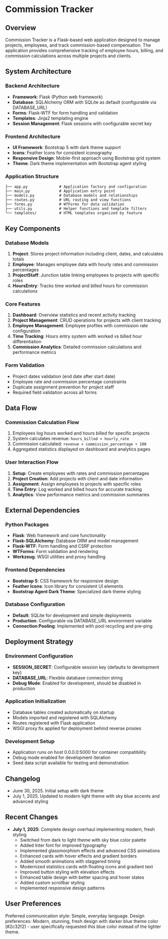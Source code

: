 # Commission Tracker

## Overview

Commission Tracker is a Flask-based web application designed to manage projects, employees, and track commission-based compensation. The application provides comprehensive tracking of employee hours, billing, and commission calculations across multiple projects and clients.

## System Architecture

### Backend Architecture
- **Framework**: Flask (Python web framework)
- **Database**: SQLAlchemy ORM with SQLite as default (configurable via DATABASE_URL)
- **Forms**: Flask-WTF for form handling and validation
- **Templates**: Jinja2 templating engine
- **Session Management**: Flask sessions with configurable secret key

### Frontend Architecture
- **UI Framework**: Bootstrap 5 with dark theme support
- **Icons**: Feather Icons for consistent iconography
- **Responsive Design**: Mobile-first approach using Bootstrap grid system
- **Theme**: Dark theme implementation with Bootstrap agent styling

### Application Structure
```
├── app.py              # Application factory and configuration
├── main.py             # Application entry point
├── models.py           # Database models and relationships
├── routes.py           # URL routing and view functions
├── forms.py            # WTForms for data validation
├── utils.py            # Helper functions and template filters
└── templates/          # HTML templates organized by feature
```

## Key Components

### Database Models
1. **Project**: Stores project information including client, dates, and calculates totals
2. **Employee**: Manages employee data with hourly rates and commission percentages
3. **ProjectStaff**: Junction table linking employees to projects with specific roles
4. **HoursEntry**: Tracks time worked and billed hours for commission calculations

### Core Features
1. **Dashboard**: Overview statistics and recent activity tracking
2. **Project Management**: CRUD operations for projects with client tracking
3. **Employee Management**: Employee profiles with commission rate configuration
4. **Time Tracking**: Hours entry system with worked vs billed hour differentiation
5. **Commission Analytics**: Detailed commission calculations and performance metrics

### Form Validation
- Project dates validation (end date after start date)
- Employee rate and commission percentage constraints
- Duplicate assignment prevention for project staff
- Required field validation across all forms

## Data Flow

### Commission Calculation Flow
1. Employees log hours worked and hours billed for specific projects
2. System calculates revenue: `hours_billed × hourly_rate`
3. Commission calculated: `revenue × commission_percentage ÷ 100`
4. Aggregated statistics displayed on dashboard and analytics pages

### User Interaction Flow
1. **Setup**: Create employees with rates and commission percentages
2. **Project Creation**: Add projects with client and date information
3. **Assignment**: Assign employees to projects with specific roles
4. **Time Entry**: Log worked and billed hours for accurate tracking
5. **Analytics**: View performance metrics and commission summaries

## External Dependencies

### Python Packages
- **Flask**: Web framework and core functionality
- **Flask-SQLAlchemy**: Database ORM and model management
- **Flask-WTF**: Form handling and CSRF protection
- **WTForms**: Form validation and rendering
- **Werkzeug**: WSGI utilities and proxy handling

### Frontend Dependencies
- **Bootstrap 5**: CSS framework for responsive design
- **Feather Icons**: Icon library for consistent UI elements
- **Bootstrap Agent Dark Theme**: Specialized dark theme styling

### Database Configuration
- **Default**: SQLite for development and simple deployments
- **Production**: Configurable via DATABASE_URL environment variable
- **Connection Pooling**: Implemented with pool recycling and pre-ping

## Deployment Strategy

### Environment Configuration
- **SESSION_SECRET**: Configurable session key (defaults to development key)
- **DATABASE_URL**: Flexible database connection string
- **Debug Mode**: Enabled for development, should be disabled in production

### Application Initialization
- Database tables created automatically on startup
- Models imported and registered with SQLAlchemy
- Routes registered with Flask application
- WSGI proxy fix applied for deployment behind reverse proxies

### Development Setup
- Application runs on host 0.0.0.0:5000 for container compatibility
- Debug mode enabled for development iteration
- Seed data script available for testing and demonstration

## Changelog
- June 30, 2025. Initial setup with dark theme
- July 1, 2025. Updated to modern light theme with sky blue accents and advanced styling

## Recent Changes
- **July 1, 2025**: Complete design overhaul implementing modern, fresh styling
  - Switched from dark to light theme with sky blue color palette
  - Added Inter font for improved typography
  - Implemented glassmorphism effects and advanced CSS animations
  - Enhanced cards with hover effects and gradient borders
  - Added smooth animations with staggered timing
  - Modernized statistics cards with floating icons and gradient text
  - Improved button styling with elevation effects
  - Enhanced table design with better spacing and hover states
  - Added custom scrollbar styling
  - Implemented responsive design patterns

## User Preferences

Preferred communication style: Simple, everyday language.
Design preferences: Modern, stunning, fresh design with darker blue theme color (#2c32f2) - user specifically requested this blue color instead of the lighter theme.